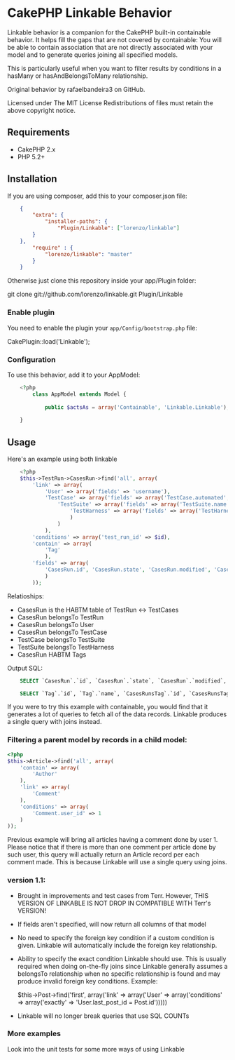 # CakePHP Linkable Behavior #

Linkable behavior is a companion for the CakePHP built-in containable behavior. It helps fill the gaps that are
not covered by containable: You will be able to contain association that are not directly associated with your model
and to generate queries joining all specified models.

This is particularly useful when you want to filter results by conditions in a hasMany or hasAndBelongsToMany relationship.

Original behavior by rafaelbandeira3 on GitHub.

Licensed under The MIT License
Redistributions of files must retain the above copyright notice.

## Requirements ##

* CakePHP 2.x
* PHP 5.2+

## Installation ##

If you are using composer, add this to your composer.json file:
```json
	{
		"extra": {
			"installer-paths": {
				"Plugin/Linkable": ["lorenzo/linkable"]
		}
	},
		"require" : {
			"lorenzo/linkable": "master"
		}
	}
```

Otherwise just clone this repository inside your app/Plugin folder:

git clone git://github.com/lorenzo/linkable.git Plugin/Linkable

### Enable plugin

You need to enable the plugin your `app/Config/bootstrap.php` file:

CakePlugin::load('Linkable');

### Configuration

To use this behavior, add it to your AppModel:
```php
	<?php
		class AppModel extends Model {
		
			public $actsAs = array('Containable', 'Linkable.Linkable');
		
	}
```

## Usage

Here's an example using both linkable
```php
	<?php
	$this->TestRun->CasesRun->find('all', array(
		'link' => array(
			'User' => array('fields' => 'username'),
			'TestCase' => array('fields' => array('TestCase.automated', 'TestCase.name'),
				'TestSuite' => array('fields' => array('TestSuite.name'),
					'TestHarness' => array('fields' => array('TestHarness.name'))
					)
				)
			),
		'conditions' => array('test_run_id' => $id),
		'contain' => array(
			'Tag'
			),
		'fields' => array(
			'CasesRun.id', 'CasesRun.state', 'CasesRun.modified', 'CasesRun.comments'
			)
		));
```
Relatioships:

* CasesRun is the HABTM table of TestRun <-> TestCases
* CasesRun belongsTo TestRun
* CasesRun belongsTo User
* CasesRun belongsTo TestCase
* TestCase belongsTo TestSuite
* TestSuite belongsTo TestHarness
* CasesRun HABTM Tags


Output SQL:
```sql
	SELECT `CasesRun`.`id`, `CasesRun`.`state`, `CasesRun`.`modified`, `CasesRun`.`comments`, `User`.`username`, `TestCase`.`automated`, `TestCase`.`name`, `TestSuite`.`name`, `TestHarness`.`name` FROM `cases_runs` AS `CasesRun` LEFT JOIN `users` AS `User` ON (`User`.`id` = `CasesRun`.`user_id`) LEFT JOIN `test_cases` AS `TestCase` ON (`TestCase`.`id` = `CasesRun`.`test_case_id`) LEFT JOIN `test_suites` AS `TestSuite` ON (`TestSuite`.`id` = `TestCase`.`test_suite_id`) LEFT JOIN `test_harnesses` AS `TestHarness` ON (`TestHarness`.`id` = `TestSuite`.`test_harness_id`) WHERE `test_run_id` = 32

	SELECT `Tag`.`id`, `Tag`.`name`, `CasesRunsTag`.`id`, `CasesRunsTag`.`cases_run_id`, `CasesRunsTag`.`tag_id` FROM `tags` AS `Tag` JOIN `cases_runs_tags` AS `CasesRunsTag` ON (`CasesRunsTag`.`cases_run_id` IN (345325, 345326, 345327, 345328) AND `CasesRunsTag`.`tag_id` = `Tag`.`id`) WHERE 1 = 1
```
If you were to try this example with containable, you would find that it generates a lot of queries to fetch all of the data records. Linkable produces a single query with joins instead.


### Filtering a parent model by records in a child model:
```php
<?php
$this->Article->find('all', array(
	'contain' => array(
		'Author'
	),
	'link' => array(
		'Comment'
	),
	'conditions' => array(
		'Comment.user_id' => 1
	)
));
```

Previous example will bring all articles having a comment done by user 1. Please notice that if there is more than one comment
per article done by such user, this query will actually return an Article record per each comment made. This is because Linkable
will use a single query using joins.


### version 1.1:
- Brought in improvements and test cases from Terr. However, THIS VERSION OF LINKABLE IS NOT DROP IN COMPATIBLE WITH Terr's VERSION!
- If fields aren't specified, will now return all columns of that model
- No need to specify the foreign key condition if a custom condition is given. Linkable will automatically include the foreign key relationship.
- Ability to specify the exact condition Linkable should use. This is usually required when doing on-the-fly joins since Linkable generally assumes a belongsTo relationship when no specific relationship is found and may produce invalid foreign key conditions. Example:

	$this->Post->find('first', array('link' => array('User' => array('conditions' => array('exactly' => 'User.last_post_id = Post.id')))))

- Linkable will no longer break queries that use SQL COUNTs


### More examples
Look into the unit tests for some more ways of using Linkable
